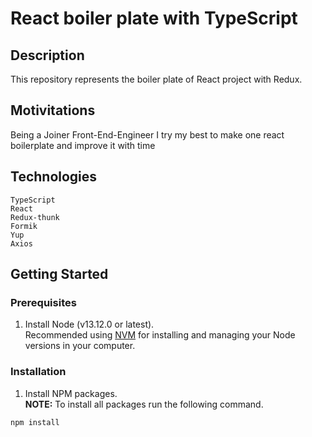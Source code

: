 # React boiler plate with TypeScript

## Description

This repository represents the boiler plate of React project with Redux.

## Motivitations

Being a Joiner Front-End-Engineer I try my best to make one react boilerplate and improve it with time

## Technologies

    TypeScript
    React
    Redux-thunk
    Formik
    Yup
    Axios

## Getting Started

### Prerequisites

1. Install Node (v13.12.0 or latest).<br>
   Recommended using [NVM](https://github.com/coreybutler/nvm-windows) for installing and managing your Node versions in your computer.

### Installation

1. Install NPM packages.<br>
   **NOTE:** To install all packages run the following command.

```sh
npm install
```
